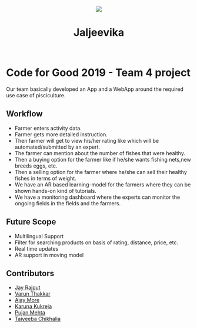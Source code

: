 <p align="center">
  <img src="https://www.doc-developpement-durable.org/file/Elevages/aquaculture&peche&pisciculture/oxygenation/images/animation-little-river.gif"/>
 </p>
<h1 align="center">Jaljeevika</h1>
<br>


# Code for Good 2019 - Team 4 project
Our team basically developed an App and a WebApp around the required use case of pisciculture.

## Workflow
* Farmer enters activity data.
* Farmer gets more detailed instruction.
* Then farmer will get to view his/her rating like which will be automated/submitted by an expert.
* The farmer can mention about the number of fishes that were healthy.
* Then a buying option for the farmer like if he/she wants fishing nets,new breeds eggs, etc.
* Then a selling option for the farmer where he/she can sell their healthy fishes in terms of weight.
* We have an AR based learning-model for the farmers where they can be shown hands-on kind of tutorials.
* We have a monitoring dashboard where the experts can monitor the ongoing fields in the fields and the farmers.

## Future Scope
* Multilingual Support
* Filter for searching products on basis of rating, distance, price, etc.
* Real time updates
* AR support in moving model

## Contributors
* [Jay Rajput](https://github.com/jay24rajput)
* [Varun Thakkar](https://github.com/Varun-P-Thakkar)
* [Ajay More](https://github.com/Kiteretsoo)
* [Karuna Kukreja](https://github.com/karunakukreja)
* [Pujan Mehta](https://github.com/pujanm)
* [Taiyeeba Chikhalia](https://github.com/taiyeeba)
